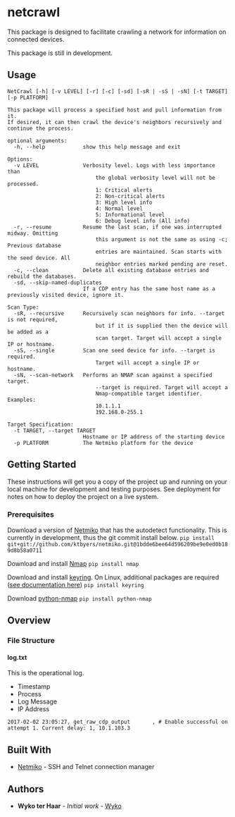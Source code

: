 # netcrawl

This package is designed to facilitate crawling a network for information on connected devices.

This package is still in development.

## Usage

```
NetCrawl [-h] [-v LEVEL] [-r] [-c] [-sd] [-sR | -sS | -sN] [-t TARGET] [-p PLATFORM]

This package will process a specified host and pull information from it. 
If desired, it can then crawl the device's neighbors recursively and continue the process.

optional arguments:
  -h, --help            show this help message and exit

Options:
  -v LEVEL              Verbosity level. Logs with less importance than
                            the global verbosity level will not be processed.
                            1: Critical alerts
                            2: Non-critical alerts
                            3: High level info
                            4: Normal level
                            5: Informational level
                            6: Debug level info (All info)
  -r, --resume          Resume the last scan, if one was interrupted midway. Omitting
                            this argument is not the same as using -c; Previous database
                            entries are maintained. Scan starts with the seed device. All
                            neighbor entries marked pending are reset.
  -c, --clean           Delete all existing database entries and rebuild the databases.
  -sd, --skip-named-duplicates
                        If a CDP entry has the same host name as a previously visited device, ignore it.

Scan Type:
  -sR, --recursive      Recursively scan neighbors for info. --target is not required,
                            but if it is supplied then the device will be added as a
                            scan target. Target will accept a single IP or hostname.
  -sS, --single         Scan one seed device for info. --target is required.
                            Target will accept a single IP or hostname.
  -sN, --scan-network   Performs an NMAP scan against a specified target.
                            --target is required. Target will accept a
                            Nmap-compatible target identifier. Examples:
                            10.1.1.1
                            192.168.0-255.1

Target Specification:
  -t TARGET, --target TARGET
                        Hostname or IP address of the starting device
  -p PLATFORM           The Netmiko platform for the device
```

## Getting Started

These instructions will get you a copy of the project up and running on your local machine for development and testing purposes. See deployment for notes on how to deploy the project on a live system.

### Prerequisites

Download a version of [Netmiko](https://github.com/ktbyers/netmiko) that has the autodetect functionality. This is currently in development, thus the git commit install below.
`pip install git+git://github.com/ktbyers/netmiko.git@1bdde6bee64d596209be9e0ed0b189d8b58a0711`

Download and install [Nmap](https://nmap.org)
`pip install nmap`

Download and install [keyring](https://pypi.python.org/pypi/keyring). On Linux, additional packages are required ([see documentation here](https://github.com/mitya57/secretstorage))
`pip install keyring`

Download [python-nmap](http://xael.org/pages/python-nmap-en.html)
`pip install python-nmap`

## Overview


### File Structure

#### log.txt

This is the operational log.
* Timestamp
* Process
* Log Message
* IP Address

```
2017-02-02 23:05:27, get_raw_cdp_output       , # Enable successful on attempt 1. Current delay: 1, 10.1.103.3
```


## Built With

* [Netmiko](https://github.com/ktbyers/netmiko) - SSH and Telnet connection manager

## Authors

* **Wyko ter Haar** - *Initial work* - [Wyko](https://github.com/Wyko)
